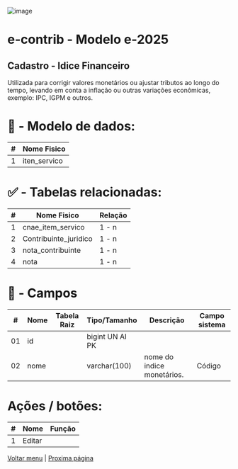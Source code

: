 ![image](https://github.com/user-attachments/assets/04662de1-1516-48d7-bb8c-50b38989e58b)
# e-contrib - Modelo e-2025 
##  Cadastro - Idice Financeiro  
Utilizada para corrigir valores monetários ou ajustar tributos ao longo do tempo, levando em conta a inflação ou outras variações econômicas, exemplo: IPC, IGPM e outros. 

# 🎲 - Modelo de dados:
 **\#**  |**Nome Fisico**               |
---------|------------------------------|
1        | iten_servico                 |

#
#   ✅ - Tabelas relacionadas:
 **\#**  |**Nome Fisico**               |   **Relação** |
---------|------------------------------|---------------|      
1        | cnae_item_servico            |     1 - n     |
2        | Contribuinte_juridico        |     1 - n     |
3        | nota_contribuinte            |     1 - n     |
4        | nota                         |     1 - n     |

#
# 🔢 - Campos
 **\#**  | **Nome**                     | **Tabela Raiz**         | **Tipo/Tamanho**        | **Descrição**                                                                        | **Campo sistema**                      |
---------|------------------------------|-------------------------|-------------------------|--------------------------------------------------------------------------------------|----------------------------------------|
01       | id                           |                         | bigint UN AI PK         |                                                                                      |                                        |
02       | nome                         |                         | varchar(100)            |  nome do indice monetários.                                                          |  Código                                |

# Ações / botões:
 **\#**  |**Nome**                      |   **Função**  |
---------|------------------------------|---------------|
1        | Editar                       |               |

 [Voltar menu](https://github.com/VenturaCerqueira/Documento_gestao_tributaria) | [Proxima página](https://github.com/VenturaCerqueira/Documento_gestao_tributaria/blob/main/Cadastro/02%20-%20multa.md)  